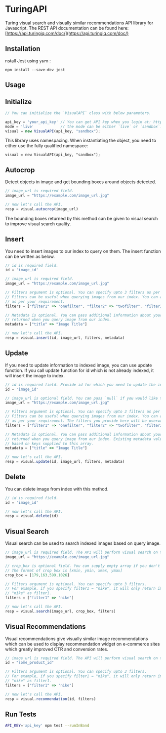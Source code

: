 # TuringAPI

Turing visual search and visually similar recommendations API library for Javascript. The REST API documentation can be found here: [https://api.turingiq.com/doc/](https://api.turingiq.com/doc/)

## Installation

nstall Jest using ``yarn`` :

```
npm install --save-dev jest
```

## Usage

Initialize
--------

```javascript
// You can initialize the `VisualAPI` class with below parameters.

api_key = 'your_api_key' // You can get API key when you login at: https://www.turingiq.com/login
mode = 'live'            // the mode can be either `live` or `sandbox`. Default mode is `live`.
visual = new VisualAPI(api_key, "sandbox");
```

This library uses namespacing. When instantiating the object, you need to either use the fully qualified namespace:

```
visual = new VisualAPI(api_key, "sandbox");
```

Autocrop
--------

Detect objects in image and get bounding boxes around objects detected.

```javascript
// image_url is required field.
image_url = "https://example.com/image_url.jpg"

// now let's call the API.
resp = visual.autocrop(image_url)
```

The bounding boxes returned by this method can be given to visual search to improve visual search quality.


Insert
------

You need to insert images to our index to query on them. The insert function can be written as below.

```javascript
// id is required field.
id = 'image_id'

// image_url is required field.
image_url = "https://example.com/image_url.jpg"

// Filters argument is optional. You can specify upto 3 filters as per example given below.
// Filters can be useful when querying images from our index. You can apply any filter
// as per your requirement.
filters = ["filter1" => "onefilter", "filter2" => "twofilter", "filter3" => "threefilter"]

// Metadata is optional. You can pass additional information about your image which will be
// returned when you query image from our index.
metadata = ["title" => "Image Title"]

// now let's call the API.
resp = visual.insert(id, image_url, filters, metadata)
```

Update
------

If you need to update information to indexed image, you can use update function. If you call update function for id which is not already indexed, it will insert the image to index.

```javascript
// id is required field. Provide id for which you need to update the information.
id = 'image_id'

// image_url is optional field. You can pass `null` if you would like to keep URL unchanged.
image_url = "https://example.com/image_url.jpg"

// Filters argument is optional. You can specify upto 3 filters as per example given below.
// Filters can be useful when querying images from our index. You can apply any filter
// as per your requirement. The filters you provide here will be overwritten.
filters = ["filter1" => "onefilter", "filter2" => "twofilter", "filter3" => "threefilter"]

// Metadata is optional. You can pass additional information about your image which will be
// returned when you query image from our index. Existing metadata values will be overwritten
// based on keys supplied to this array.
metadata = ["title" => "Image Title"]

// now let's call the API.
resp = visual.update(id, image_url, filters, metadata)
```

Delete
------

You can delete image from index with this method.

```javascript
// id is required field.
id = 'image_id'

// now let's call the API.
resp = visual.delete(id)
```

Visual Search
-------------

Visual search can be used to search indexed images based on query image.

```javascript
// image_url is required field. The API will perform visual search on the image and return
image_url = "https://example.com/image_url.jpg"

// crop_box is optional field. You can supply empty array if you don't want to specify crop box.
// The format of crop box is [xmin, ymin, xmax, ymax]
crop_box = [179,163,599,1026]

// Filters argument is optional. You can specify upto 3 filters.
// For example, if you specify filter1 = "nike", it will only return images which are indexed with
// "nike" as filter1.
filters = ["filter1" => "nike"]

// now let's call the API.
resp = visual.search(image_url, crop_box, filters)
```

Visual Recommendations
----------------------

Visual recommendations give visually similar image recommendations which can be used to display recommendation widget on e-commerce sites which greatly improved CTR and conversion rates.

```javascript
// image_url is required field. The API will perform visual search on the image and return
id = "some_product_id"

// Filters argument is optional. You can specify upto 3 filters.
// For example, if you specify filter1 = "nike", it will only return images which are indexed with
// "nike" as filter1.
filters = ["filter1" => "nike"]

// now let's call the API.
resp = visual.recommendation(id, filters)
```

Run Tests
----------------------

```sh
API_KEY='api_key' npm test --runInBand
```